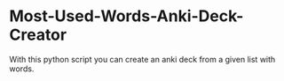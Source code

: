 # Most-Used-Words-Anki-Deck-Creator
With this python script you can create an anki deck from a given list with words.
